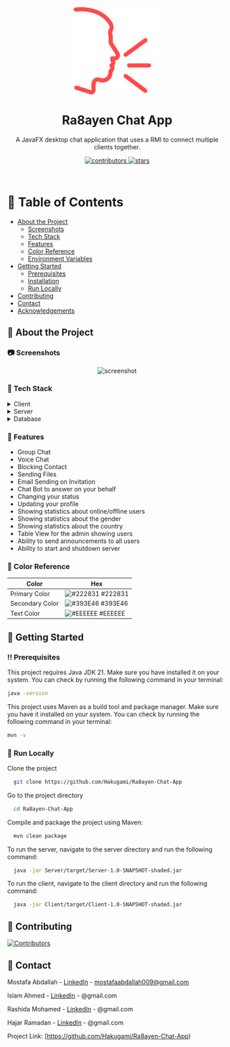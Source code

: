 
<div align="center">

  <img src="Client/src/main/resources/Images/speak.png" alt="logo" width="200" height="auto" />
  <h1>Ra8ayen Chat App</h1>

  <p>
    A JavaFX desktop chat application that uses a RMI to connect multiple clients together.
  </p>


<!-- Badges -->
<p>
  <a href="https://github.com/Hakugami/Ra8ayen-Chat-App/graphs/contributors">
    <img src="https://img.shields.io/github/contributors/Hakugami/Ra8ayen-Chat-App" alt="contributors" />
  </a>

  <a href="https://github.com/Hakugami/Ra8ayen-Chat-App/stargazers">
    <img src="https://img.shields.io/github/stars/Hakugami/Ra8ayen-Chat-App" alt="stars" />
  </a>
</p>

</div>

<br />

<!-- Table of Contents -->
# :notebook_with_decorative_cover: Table of Contents

- [About the Project](#star2-about-the-project)
    * [Screenshots](#camera-screenshots)
    * [Tech Stack](#space_invader-tech-stack)
    * [Features](#dart-features)
    * [Color Reference](#art-color-reference)
    * [Environment Variables](#key-environment-variables)
- [Getting Started](#toolbox-getting-started)
    * [Prerequisites](#bangbang-prerequisites)
    * [Installation](#gear-installation)
    * [Run Locally](#running-run-locally)
- [Contributing](#wave-contributing)
- [Contact](#handshake-contact)
- [Acknowledgements](#gem-acknowledgements)



<!-- About the Project -->
## :star2: About the Project


<!-- Screenshots -->
### :camera: Screenshots

<div align="center"> 
  <img src="https://placehold.co/600x400?text=Your+Screenshot+here" alt="screenshot" />
</div>


<!-- TechStack -->
### :space_invader: Tech Stack

<details>
  <summary>Client</summary>
  <ul>
    <li><a href="https://openjfx.io/">JavaFX</a></li>
    <li><a href="https://docs.oracle.com/javafx/2/get_started/fxml_tutorial.htm">FXML</a></li>
    <li><a href="https://en.wikipedia.org/wiki/CSS">CSS</a></li>
    <li><a href="https://gluonhq.com/products/scene-builder/">SceneBuilder</a></li>
  </ul>
</details>

<details>
  <summary>Server</summary>
  <ul>
    <li><a href="https://www.java.com/en/">Java</a></li>
    <li><a href="https://docs.oracle.com/javase/8/docs/technotes/guides/jdbc/">JDBC</a></li>
    <li><a href="https://docs.oracle.com/javase/tutorial/rmi/">RMI</a></li>
    <li><a href="https://github.com/pierredavidbelanger/chatter-bot-api/tree/v2#java">Chatter Bot</a></li>
    <li><a href="https://www.digitalocean.com/community/tutorials/javamail-example-send-mail-in-java-smtp">Java Mail</a></li>
    <li><a href="https://mapstruct.org/">Map Struct</a></li>
  </ul>
</details>

<details>
<summary>Database</summary>
  <ul>
    <li><a href="https://www.mysql.com/">MySQL</a></li>
  </ul>
</details>

<!-- Features -->
### :dart: Features

- Group Chat
- Voice Chat
- Blocking Contact
- Sending Files
- Email Sending on Invitation
- Chat Bot to answer on your behalf
- Changing your status
- Updating your profile
- Showing statistics about online/offline users
- Showing statistics about the gender
- Showing statistics about the country
- Table View for the admin showing users
- Ability to send announcements to all users
- Ability to start and shutdown server

<!-- Color Reference -->
### :art: Color Reference

| Color             | Hex                                                                |
| ----------------- | ------------------------------------------------------------------ |
| Primary Color | ![#222831](https://via.placeholder.com/10/222831?text=+) #222831 |
| Secondary Color | ![#393E46](https://via.placeholder.com/10/393E46?text=+) #393E46 |
| Text Color | ![#EEEEEE](https://via.placeholder.com/10/EEEEEE?text=+) #EEEEEE |


<!-- Getting Started -->
## 	:toolbox: Getting Started

<!-- Prerequisites -->
### :bangbang: Prerequisites

This project requires Java JDK 21. Make sure you have installed it on your system. You can check by running the following command in your terminal:

```bash
java -version
```

This project uses Maven as a build tool and package manager. Make sure you have it installed on your system. You can check by running the following command in your terminal:

```bash
mvn -v
```

<!-- Run Locally -->
### :running: Run Locally

Clone the project

```bash
  git clone https://github.com/Hakugami/Ra8ayen-Chat-App
```

Go to the project directory

```bash
  cd Ra8ayen-Chat-App
```

Compile and package the project using Maven:

```bash
  mvn clean package
```

To run the server, navigate to the server directory and run the following command:

```bash
  java -jar Server/target/Server-1.0-SNAPSHOT-shaded.jar
```

To run the client, navigate to the client directory and run the following command:

```bash
  java -jar Client/target/Client-1.0-SNAPSHOT-shaded.jar
```

<!-- Contributing -->
## :wave: Contributing

<a href="https://github.com/Hakugami/Ra8ayen-Chat-App/graphs/contributors">
  <img src="https://contrib.rocks/image?repo=Hakugami/Ra8ayen-Chat-App"  alt="Contributors"/>
</a>

<!-- Contact -->
## :handshake: Contact

Mostafa Abdallah - [LinkedIn](https://www.linkedin.com/in/mostafa-abdallah-a35130151/) - mostafaabdallah009@gmail.com

Islam Ahmed - [LinkedIn]() - @gmail.com

Rashida Mohamed - [LinkedIn]() - @gmail.com

Hajar Ramadan - [LinkedIn]() - @gmail.com

Project Link: [https://github.com/Hakugami/Ra8ayen-Chat-App)
